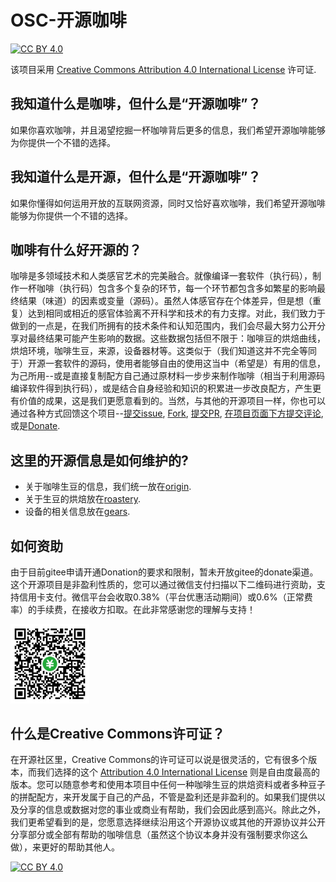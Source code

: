 # OSC-开源咖啡

[![CC BY 4.0][cc-by-shield]][cc-by]

该项目采用 [Creative Commons Attribution 4.0 International License][cc-by] 许可证.

## 我知道什么是咖啡，但什么是“开源咖啡”？

如果你喜欢咖啡，并且渴望挖掘一杯咖啡背后更多的信息，我们希望开源咖啡能够为你提供一个不错的选择。

## 我知道什么是开源，但什么是“开源咖啡”？

如果你懂得如何运用开放的互联网资源，同时又恰好喜欢咖啡，我们希望开源咖啡能够为你提供一个不错的选择。

## 咖啡有什么好开源的？

咖啡是多领域技术和人类感官艺术的完美融合。就像编译一套软件（执行码），制作一杯咖啡（执行码）包含多个复杂的环节，每一个环节都包含多如繁星的影响最终结果（味道）的因素或变量（源码）。虽然人体感官存在个体差异，但是想（重复）达到相同或相近的感官体验离不开科学和技术的有力支撑。对此，我们致力于做到的一点是，在我们所拥有的技术条件和认知范围内，我们会尽最大努力公开分享对最终结果可能产生影响的数据。这些数据包括但不限于：咖啡豆的烘焙曲线，烘焙环境，咖啡生豆，来源，设备器材等。这类似于（我们知道这并不完全等同于）开源一套软件的源码，使用者能够自由的使用这当中（希望是）有用的信息，为己所用--或是直接复制配方自己通过原材料一步步来制作咖啡（相当于利用源码编译软件得到执行码），或是结合自身经验和知识的积累进一步改良配方，产生更有价值的成果，这是我们更愿意看到的。当然，与其他的开源项目一样，你也可以通过各种方式回馈这个项目--[提交issue](https://www.gitee.com/os_coffee/product/issues), [Fork](https://www.gitee.com/os_coffee/product), [提交PR](https://gitee.com/os_coffee/product/pulls), [在项目页面下方提交评论](https://gitee.com/os_coffee/product#editor_comment), 或是[Donate](#如何资助).

## 这里的开源信息是如何维护的?

- 关于咖啡生豆的信息，我们统一放在[origin](/origin/#/).
- 关于生豆的烘焙放在[roastery](/roastery/#/).
- 设备的相关信息放在[gears](/gears/#/).

## 如何资助

由于目前gitee申请开通Donation的要求和限制，暂未开放gitee的donate渠道。这个开源项目是非盈利性质的，您可以通过微信支付扫描以下二维码进行资助，支持信用卡支付。微信平台会收取0.38%（平台优惠活动期间）或0.6%（正常费率）的手续费，在接收方扣取。在此非常感谢您的理解与支持！

<!-- ![img|200x272](res/IMG_1057.png) -->

<img src="res/IMG_1057.png" width="25%" height="25%">

## 什么是Creative Commons许可证？

在开源社区里，Creative Commons的许可证可以说是很灵活的，它有很多个版本，而我们选择的这个 [Attribution 4.0 International License][cc-by] 则是自由度最高的版本。您可以随意参考和使用本项目中任何一种咖啡生豆的烘焙资料或者多种豆子的拼配配方，来开发属于自己的产品，不管是盈利还是非盈利的。如果我们提供以及分享的信息或数据对您的事业或商业有帮助，我们会因此感到高兴。除此之外，我们更希望看到的是，您愿意选择继续沿用这个开源协议或其他的开源协议并公开分享部分或全部有帮助的咖啡信息（虽然这个协议本身并没有强制要求你这么做），来更好的帮助其他人。

[![CC BY 4.0][cc-by-image]][cc-by]

[cc-by]: https://creativecommons.org/licenses/by/4.0/deed.zh
[cc-by-image]: https://i.creativecommons.org/l/by/4.0/88x31.png
[cc-by-shield]: https://img.shields.io/badge/License-CC%20BY%204.0-lightgrey.svg

